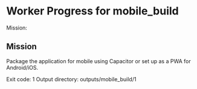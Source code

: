 # Worker Progress for mobile_build

Mission:
## Mission
Package the application for mobile using Capacitor or set up as a PWA for Android/iOS.

Exit code: 1
Output directory: outputs/mobile_build/1
